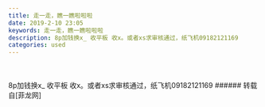 ```yaml
---
title: 走一走，瞧一瞧啦啦啦
date: 2019-2-10 23:05
keywords: 走一走，瞧一瞧啦啦啦
description: 8p加钱换x_ 收平板 收x。或者xs求审核通过，纸飞机09182121169
categories: used
---
```

<td class="t_f" id="postmessage_2963058">

<br/>
<br/>
8p加钱换x_ 收平板 收x。或者xs<img alt="" border="0" onclick="" onmouseover="" smilieid="145" src="static/image/smiley/default/victory.gif"/><img alt="" border="0" onclick="" onmouseover="" smilieid="145" src="static/image/smiley/default/victory.gif"/><img alt="" border="0" onclick="" onmouseover="" smilieid="145" src="static/image/smiley/default/victory.gif"/>求审核通过，纸飞机09182121169</td>
###### 转载自[菲龙网]